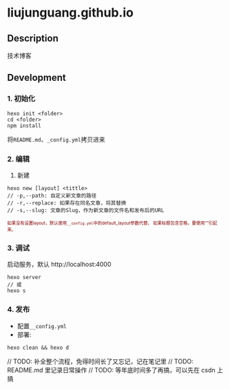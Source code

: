 # liujunguang.github.io

## Description
技术博客

## Development

### 1. 初始化

```shell script
hexo init <folder>
cd <folder>
npm install
```
将`README.md`、`_config.yml`拷贝进来

### 2. 编辑
1. 新建
```shell script
hexo new [layout] <tittle>
// -p,--path: 自定义新文章的路径
// -r,--replace: 如果存在同名文章，将其替换
// -s,--slug: 文章的Slug，作为新文章的文件名和发布后的URL
```
<font color="Maroon" size="1">如果没有设置layout，默认使用`__config.yml`中的default_layout参数代替。
如果标题包含空格，要使用“”引起来。</font>

### 3. 调试
启动服务，默认 http://localhost:4000
```shell script
hexo server
// 或
hexo s
```

### 4. 发布
- 配置`__config.yml`
- 部署:
```shell script
hexo clean && hexo d
```

// TODO: 补全整个流程，免得时间长了又忘记，记在笔记里
// TODO: README.md 里记录日常操作
// TODO: 等年底时间多了再搞，可以先在 csdn 上搞
